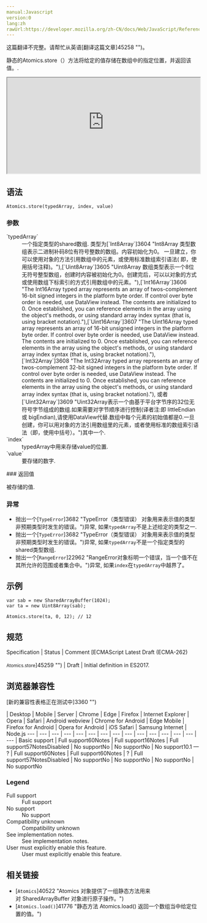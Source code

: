```yaml
---
manual:Javascript
version:0
lang:zh
rawUrl:https://developer.mozilla.org/zh-CN/docs/Web/JavaScript/Reference/Global_Objects/Atomics/store
---
```




这篇翻译不完整。请帮忙从英语[翻译这篇文章]45258 "")。






静态的Atomics.store（）方法将给定的值存储在数组中的指定位置，并返回该值。.

<iframe src='https://interactive-examples.mdn.mozilla.net/pages/js/atomics-store.html' width='100%' height='250'></iframe>

## 语法<a name="语法"></a>

```
Atomics.store(typedArray, index, value)

```

### 参数<a name="参数"></a>
<dl><dt id=''>`typedArray`</dt><dd>一个指定类型的shared数组. 类型为[`Int8Array`]3604 "Int8Array 类型数组表示二进制补码8位有符号整数的数组。内容初始化为0。 一旦建立，你可以使用对象的方法引用数组中的元素，或使用标准数组索引语法( 即，使用括号注释)。"),[`Uint8Array`]3605 "Uint8Array 数组类型表示一个8位无符号整型数组，创建时内容被初始化为0。创建完后，可以以对象的方式或使用数组下标索引的方式引用数组中的元素。"),[`Int16Array`]3606 "The Int16Array typed array represents an array of twos-complement 16-bit signed integers in the platform byte order. If control over byte order is needed, use DataView instead. The contents are initialized to 0. Once established, you can reference elements in the array using the object's methods, or using standard array index syntax (that is, using bracket notation)."),[`Uint16Array`]3607 "The Uint16Array typed array represents an array of 16-bit unsigned integers in the platform byte order. If control over byte order is needed, use DataView instead. The contents are initialized to 0. Once established, you can reference elements in the array using the object's methods, or using standard array index syntax (that is, using bracket notation)."),[`Int32Array`]3608 "The Int32Array typed array represents an array of twos-complement 32-bit signed integers in the platform byte order. If control over byte order is needed, use DataView instead. The contents are initialized to 0. Once established, you can reference elements in the array using the object's methods, or using standard array index syntax (that is, using bracket notation)."), 或者[`Uint32Array`]3609 "Uint32Array表示一个由基于平台字节序的32位无符号字节组成的数组.如果需要对字节顺序进行控制(译者注:即 littleEndian 或 bigEndian),请使用DataView代替.数组中每个元素的初始值都是0.一旦创建，你可以用对象的方法引用数组里的元素，或者使用标准的数组索引语法（即，使用中括号）。")其中一个.</dd><dt id=''>`index`</dt><dd>typedArray中用来存储value的位置.</dd><dt id=''>`value`</dt><dd>要存储的数字.</dd></dl>
### 返回值<a name="返回值"></a>


被存储的值.


### 异常<a name="异常"></a>

* 抛出一个[`TypeError`]3682 "TypeError（类型错误） 对象用来表示值的类型非预期类型时发生的错误。")异常, 如果`typedArray`不是上述给定的类型之一.
* 抛出一个[`TypeError`]3682 "TypeError（类型错误） 对象用来表示值的类型非预期类型时发生的错误。")异常, 如果`typedArray`不是一个指定类型的shared类型数组.
* 抛出一个[`RangeError`]22962 "RangeError对象标明一个错误，当一个值不在其所允许的范围或者集合中。")异常, 如果`index`在`typedArray`中越界了。

## 示例<a name="示例"></a>

```
var sab = new SharedArrayBuffer(1024);
var ta = new Uint8Array(sab);

Atomics.store(ta, 0, 12); // 12
```

## 规范<a name="规范"></a>

Specification | Status | Comment 
[ECMAScript Latest Draft (ECMA-262)<br></br><small>Atomics.store</small>]45259 "") | Draft | Initial definition in ES2017. 


## 浏览器兼容性<a name="浏览器兼容性"></a>
[新的兼容性表格正在测试中<i></i>]3360 "")

 | <abbr>Desktop<i></i></abbr> | <abbr>Mobile<i></i></abbr> | <abbr>Server<i></i></abbr> 
 | <abbr>Chrome<i></i></abbr> | <abbr>Edge<i></i></abbr> | <abbr>Firefox<i></i></abbr> | <abbr>Internet Explorer<i></i></abbr> | <abbr>Opera<i></i></abbr> | <abbr>Safari<i></i></abbr> | <abbr>Android webview<i></i></abbr> | <abbr>Chrome for Android<i></i></abbr> | <abbr>Edge Mobile<i></i></abbr> | <abbr>Firefox for Android<i></i></abbr> | <abbr>Opera for Android<i></i></abbr> | <abbr>iOS Safari<i></i></abbr> | <abbr>Samsung Internet<i></i></abbr> | <abbr>Node.js<i></i></abbr> 
 ---  |  ---  |  ---  |  ---  |  ---  |  ---  |  ---  |  ---  |  ---  |  ---  |  ---  |  ---  |  ---  |  ---  |  ---  | 
Basic support | <abbr>Full support</abbr>60<abbr>Notes<i></i></abbr> | <abbr>Full support</abbr>16<abbr>Notes<i></i></abbr> | <abbr>Full support</abbr>57<abbr>Notes<i></i></abbr><abbr>Disabled<i></i></abbr> | <abbr>No support</abbr>No | <abbr>No support</abbr>No | <abbr>No support</abbr>10.1 — ? | <abbr>Full support</abbr>60<abbr>Notes<i></i></abbr> | <abbr>Full support</abbr>60<abbr>Notes<i></i></abbr> | <abbr>?</abbr> | <abbr>Full support</abbr>57<abbr>Notes<i></i></abbr><abbr>Disabled<i></i></abbr> | <abbr>No support</abbr>No | <abbr>No support</abbr>No | <abbr>No support</abbr>No | <abbr>No support</abbr>No 


### Legend<a name="Legend"></a>
<dl><dt id=''><abbr>Full support</abbr></dt><dd>Full support</dd><dt id=''><abbr>No support</abbr></dt><dd>No support</dd><dt id=''><abbr>Compatibility unknown</abbr></dt><dd>Compatibility unknown</dd><dt id=''><abbr>See implementation notes.<i></i></abbr></dt><dd>See implementation notes.</dd><dt id=''><abbr>User must explicitly enable this feature.<i></i></abbr></dt><dd>User must explicitly enable this feature.</dd></dl>

## 相关链接<a name="相关链接"></a>

* [`Atomics`]40522 "Atomics 对象提供了一组静态方法用来对 SharedArrayBuffer 对象进行原子操作。")
* [`Atomics.load()`]41776 "静态方法 Atomics.load() 返回一个数组当中给定位置的值。")



